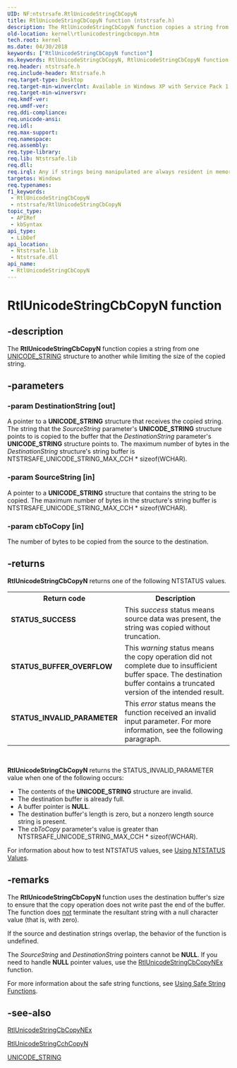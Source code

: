 ```yaml
---
UID: NF:ntstrsafe.RtlUnicodeStringCbCopyN
title: RtlUnicodeStringCbCopyN function (ntstrsafe.h)
description: The RtlUnicodeStringCbCopyN function copies a string from one UNICODE_STRING structure to another while limiting the size of the copied string.
old-location: kernel\rtlunicodestringcbcopyn.htm
tech.root: kernel
ms.date: 04/30/2018
keywords: ["RtlUnicodeStringCbCopyN function"]
ms.keywords: RtlUnicodeStringCbCopyN, RtlUnicodeStringCbCopyN function [Kernel-Mode Driver Architecture], kernel.rtlunicodestringcbcopyn, ntstrsafe/RtlUnicodeStringCbCopyN, safestrings_7fb0b8bb-9687-4fdb-899d-5fdaa6cf1c0c.xml
req.header: ntstrsafe.h
req.include-header: Ntstrsafe.h
req.target-type: Desktop
req.target-min-winverclnt: Available in Windows XP with Service Pack 1 (SP1) and later versions of Windows.
req.target-min-winversvr: 
req.kmdf-ver: 
req.umdf-ver: 
req.ddi-compliance: 
req.unicode-ansi: 
req.idl: 
req.max-support: 
req.namespace: 
req.assembly: 
req.type-library: 
req.lib: Ntstrsafe.lib
req.dll: 
req.irql: Any if strings being manipulated are always resident in memory, otherwise PASSIVE_LEVEL
targetos: Windows
req.typenames: 
f1_keywords:
 - RtlUnicodeStringCbCopyN
 - ntstrsafe/RtlUnicodeStringCbCopyN
topic_type:
 - APIRef
 - kbSyntax
api_type:
 - LibDef
api_location:
 - Ntstrsafe.lib
 - Ntstrsafe.dll
api_name:
 - RtlUnicodeStringCbCopyN
---
```


# RtlUnicodeStringCbCopyN function


## -description

The <b>RtlUnicodeStringCbCopyN</b> function copies a string from one <a href="/windows/win32/api/ntdef/ns-ntdef-_unicode_string">UNICODE_STRING</a> structure to another while limiting the size of the copied string.

## -parameters

### -param DestinationString [out]


A pointer to a <b>UNICODE_STRING</b> structure that receives the copied string. The string that the <i>SourceString</i> parameter's <b>UNICODE_STRING</b> structure points to is copied to the buffer that the <i>DestinationString</i> parameter's <b>UNICODE_STRING</b> structure points to. The maximum number of bytes in the <i>DestinationString </i>structure's string buffer is NTSTRSAFE_UNICODE_STRING_MAX_CCH * sizeof(WCHAR).

### -param SourceString [in]


A pointer to a <b>UNICODE_STRING</b> structure that contains the string to be copied. The maximum number of bytes in the structure's string buffer is NTSTRSAFE_UNICODE_STRING_MAX_CCH * sizeof(WCHAR).

### -param cbToCopy [in]


The number of bytes to be copied from the source to the destination.

## -returns

<b>RtlUnicodeStringCbCopyN</b> returns one of the following NTSTATUS values. 

<table>
<tr>
<th>Return code</th>
<th>Description</th>
</tr>
<tr>
<td width="40%">
<dl>
<dt><b>STATUS_SUCCESS</b></dt>
</dl>
</td>
<td width="60%">
This <i>success</i> status means source data was present, the string was copied without truncation.

</td>
</tr>
<tr>
<td width="40%">
<dl>
<dt><b>STATUS_BUFFER_OVERFLOW</b></dt>
</dl>
</td>
<td width="60%">
This <i>warning</i> status means the copy operation did not complete due to insufficient buffer space. The destination buffer contains a truncated version of the intended result.

</td>
</tr>
<tr>
<td width="40%">
<dl>
<dt><b>STATUS_INVALID_PARAMETER</b></dt>
</dl>
</td>
<td width="60%">
This <i>error</i> status means the function received an invalid input parameter. For more information, see the following paragraph.

</td>
</tr>
</table>
 

<b>RtlUnicodeStringCbCopyN</b> returns the STATUS_INVALID_PARAMETER value when one of the following occurs:

<ul>
<li>The contents of the <b>UNICODE_STRING</b> structure are invalid.</li>
<li>The destination buffer is already full.</li>
<li>A buffer pointer is <b>NULL</b>.</li>
<li>The destination buffer's length is zero, but a nonzero length source string is present.</li>
<li>The <i>cbToCopy</i> parameter's value is greater than NTSTRSAFE_UNICODE_STRING_MAX_CCH * sizeof(WCHAR).</li>
</ul>
For information about how to test NTSTATUS values, see <a href="/windows-hardware/drivers/kernel/using-ntstatus-values">Using NTSTATUS Values</a>.

## -remarks

The <b>RtlUnicodeStringCbCopyN</b> function uses the destination buffer's size to ensure that the copy operation does not write past the end of the buffer. The function does <u>not</u> terminate the resultant string with a null character value (that is, with zero).

If the source and destination strings overlap, the behavior of the function is undefined.

The <i>SourceString</i> and <i>DestinationString</i> pointers cannot be <b>NULL</b>. If you need to handle <b>NULL</b> pointer values, use the <a href="/windows-hardware/drivers/ddi/ntstrsafe/nf-ntstrsafe-rtlunicodestringcbcopynex">RtlUnicodeStringCbCopyNEx</a> function.

For more information about the safe string functions, see <a href="/windows-hardware/drivers/kernel/using-safe-string-functions">Using Safe String Functions</a>.

## -see-also

<a href="/windows-hardware/drivers/ddi/ntstrsafe/nf-ntstrsafe-rtlunicodestringcbcopynex">RtlUnicodeStringCbCopyNEx</a>



<a href="/windows-hardware/drivers/ddi/ntstrsafe/nf-ntstrsafe-rtlunicodestringcchcopyn">RtlUnicodeStringCchCopyN</a>



<a href="/windows/win32/api/ntdef/ns-ntdef-_unicode_string">UNICODE_STRING</a>
